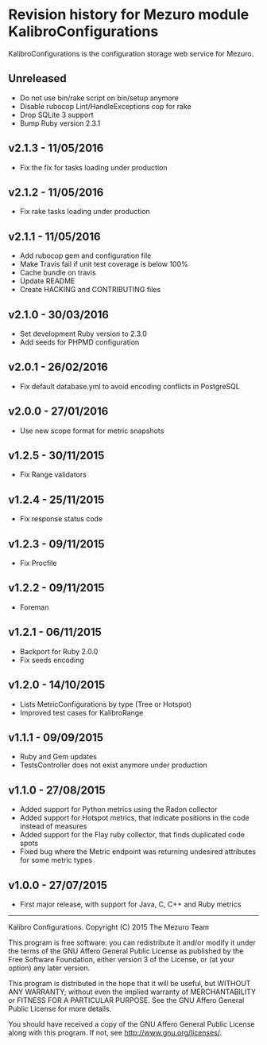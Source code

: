 # Revision history for Mezuro module KalibroConfigurations

KalibroConfigurations is the configuration storage web service for Mezuro.

## Unreleased

- Do not use bin/rake script on bin/setup anymore
- Disable rubocop Lint/HandleExceptions cop for rake
- Drop SQLite 3 support
- Bump Ruby version 2.3.1

## v2.1.3 - 11/05/2016

- Fix the fix for tasks loading under production

## v2.1.2 - 11/05/2016

- Fix rake tasks loading under production

## v2.1.1 - 11/05/2016

- Add rubocop gem and configuration file
- Make Travis fail if unit test coverage is below 100%
- Cache bundle on travis
- Update README
- Create HACKING and CONTRIBUTING files

## v2.1.0 - 30/03/2016

- Set development Ruby version to 2.3.0
- Add seeds for PHPMD configuration

## v2.0.1 - 26/02/2016

- Fix default database.yml to avoid encoding conflicts in PostgreSQL

## v2.0.0 - 27/01/2016

- Use new scope format for metric snapshots

## v1.2.5 - 30/11/2015

- Fix Range validators

## v1.2.4 - 25/11/2015

- Fix response status code

## v1.2.3 - 09/11/2015

- Fix Procfile

## v1.2.2 - 09/11/2015

- Foreman

## v1.2.1 - 06/11/2015

- Backport for Ruby 2.0.0
- Fix seeds encoding

## v1.2.0 - 14/10/2015

- Lists MetricConfigurations by type (Tree or Hotspot)
- Improved test cases for KalibroRange

## v1.1.1 - 09/09/2015

- Ruby and Gem updates
- TestsController does not exist anymore under production

## v1.1.0 - 27/08/2015

- Added support for Python metrics using the Radon collector
- Added support for Hotspot metrics, that indicate positions in the code instead of measures
- Added support for the Flay ruby collector, that finds duplicated code spots
- Fixed bug where the Metric endpoint was returning undesired attributes for some metric types

## v1.0.0 - 27/07/2015

- First major release, with support for Java, C, C++ and Ruby metrics

---

Kalibro Configurations.
Copyright (C) 2015  The Mezuro Team

This program is free software: you can redistribute it and/or modify
it under the terms of the GNU Affero General Public License as published by
the Free Software Foundation, either version 3 of the License, or
(at your option) any later version.

This program is distributed in the hope that it will be useful,
but WITHOUT ANY WARRANTY; without even the implied warranty of
MERCHANTABILITY or FITNESS FOR A PARTICULAR PURPOSE.  See the
GNU Affero General Public License for more details.

You should have received a copy of the GNU Affero General Public License
along with this program.  If not, see <http://www.gnu.org/licenses/>.
